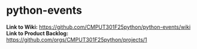 # **python-events**

**Link to Wiki:** https://github.com/CMPUT301F25python/python-events/wiki
**Link to Product Backlog:** https://github.com/orgs/CMPUT301F25python/projects/1
